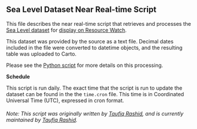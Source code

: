 ## Sea Level Dataset Near Real-time Script
This file describes the near real-time script that retrieves and processes the [Sea Level dataset](https://climate.nasa.gov/vital-signs/sea-level/) for [display on Resource Watch](https://resourcewatch.org/data/explore/f655d9b2-ea32-4753-9556-182fc6d3156b).

This dataset was provided by the source as a text file. Decimal dates included in the file were converted to datetime objects, and the resulting table was uploaded to Carto.

Please see the [Python script](https://github.com/resource-watch/nrt-scripts/blob/master/cli_040_mean_sea_level_rise/contents/src/__init__.py) for more details on this processing.

**Schedule**

This script is run daily. The exact time that the script is run to update the dataset can be found in the the `time.cron` file. This time is in Coordinated Universal Time (UTC), expressed in cron format.

###### Note: This script was originally written by [Taufiq Rashid](https://www.wri.org/profile/taufiq-rashid), and is currently maintained by [Taufiq Rashid](https://www.wri.org/profile/taufiq-rashid).
